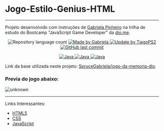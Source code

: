 # Jogo-Estilo-Genius-HTML
---

Projeto desenvolvido com instruções de [Gabriela Pinheiro] na trilha de estudo do Bootcamp "JavaScript Game Developer" da [dio.me].

<p align="center">
	<img alt="Repository language count" src="https://img.shields.io/github/languages/count/TiagoPS2/Jogo-Estilo-Genius-HTML">
	<a href="https://www.linkedin.com/in/gabrielapinheiro129/">
		<img alt="Made by Gabriela" src="https://img.shields.io/badge/made%20by-Gabriela-blue">
	</a>
	<a href="https://www.linkedin.com/in/tiago-santos-433083229/">
		<img alt="Update by TiagoPS2" src="https://img.shields.io/badge/update%20by-TiagoPS2-green">
	</a>
	<a href="https://github.com/TiagoPS2/Jogo-Estilo-Genius-HTML/commits/main">
		<img alt="GitHub last commit" src="https://img.shields.io/github/last-commit/TiagoPS2/Jogo-Estilo-Genius-HTML?color=blue">
	</a>
</p>

<p align="center">
  <a href="https://developer.mozilla.org/pt-BR/docs/Web/JavaScript/Guide/Introduction">
	  <img alt="Java" src="https://img.shields.io/static/v1?color=yellow&label=Dev&message=JavaScript&style=for-the-badge&logo=Javascript">
	</a>
  <a href="https://www.w3schools.com/html/">
	  <img alt="Java" src="https://img.shields.io/static/v1?color=red&label=Dev&message=HTML5&style=for-the-badge&logo=HTML5">
	</a>
  <a href="https://www.w3schools.com/css/">
	  <img alt="Java" src="https://img.shields.io/static/v1?color=blue&label=Dev&message=CSS&style=for-the-badge&logo=CSS3">
	</a>
</p>

Link da base utilizada neste projeto: [SpruceGabriela/jogo-da-memoria-dio].

### Previa do jogo abaixo:
![unknown](https://user-images.githubusercontent.com/102334852/165835162-51504bf0-3adc-46b9-9a18-812061c08fcd.png)

---

Links Interessantes:
* [HTML5]
* [CSS]
* [JavaScript]


[dio.me]: https://dio.me/
[Gabriela Pinheiro]: https://www.linkedin.com/in/gabrielapinheiro129/
[SpruceGabriela/jogo-da-memoria-dio]: https://github.com/SpruceGabriela/jogo-da-memoria-dio
[HTML5]: https://www.w3schools.com/html/
[CSS]: https://www.w3schools.com/css/
[JavaScript]: https://developer.mozilla.org/pt-BR/docs/Web/JavaScript/Guide/Introduction
